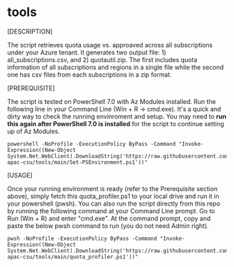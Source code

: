 # tools

[DESCRIPTION]

The script retrieves quota usage vs. approaved across all subscriptions under your Azure tenant.  It generates two output file: 1) all_subscriptions.csv, and 2) quotautil.zip.  The first includes quota information of all subscriptions and regions in a single file while the second one has csv files from each subscriptions in a zip format.

[PREREQUISITE]

The script is tested on PowerShell 7.0 with Az Modules installed.  Run the following line in your Command Line (Win + R -> cmd.exe).  It's a quick and dirty way to check the running envinroment and setup.  You may need to **run this again after PowerShell 7.0 is installed** for the script to continue setting up of Az Modules.

    powershell -NoProfile -ExecutionPolicy ByPass -Command "Invoke-Expression((New-Object System.Net.WebClient).DownloadString('https://raw.githubusercontent.com/ms-apac-csu/tools/main/Set-PSEnvironment.ps1'))"

[USAGE]

Once your running environment is ready (refer to the Prerequisite section above), simply fetch this quota_profiler.ps1 to your local drive and run it in your powershell (pwsh).  You can also run the script directly from this repo by running the following command at your Command Line prompt. Go to Run (Win + R) and enter "cmd.exe".  At the command prompt, copy and paste the below pwsh command to run (you do not need Admin right).

    pwsh -NoProfile -ExecutionPolicy ByPass -Command "Invoke-Expression((New-Object System.Net.WebClient).DownloadString('https://raw.githubusercontent.com/ms-apac-csu/tools/main/quota_profiler.ps1'))"


